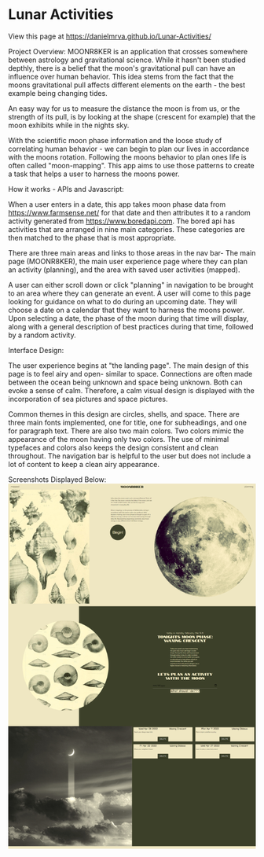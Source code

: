 # Lunar Activities
View this page at https://danielmrva.github.io/Lunar-Activities/


Project Overview:
MOONR8KER is an application that crosses somewhere between astrology and gravitational science. While it hasn't been studied depthly, there is a belief that the moon's gravitational pull can have an influence over human behavior. This idea stems from the fact that the moons gravitational pull affects different elements on the earth - the best example being changing tides. 

An easy way for us to measure the distance the moon is from us, or the strength of its pull, is by looking at the shape (crescent for example) that the moon exhibits while in the nights sky. 

With the scientific moon phase information and the loose study of correlating human behavior - we can begin to plan our lives in accordance with the moons rotation. Following the moons behavior to plan ones life is often called "moon-mapping". This app aims to use those patterns to create a task that helps a user to harness the moons power.

How it works - APIs and Javascript:

When a user enters in a date, this app takes moon phase data from https://www.farmsense.net/ for that date and then attributes it to a random activity generated from https://www.boredapi.com. The bored api has activities that are arranged in nine main categories. These categories are then matched to the phase that is most appropriate.

There are three main areas and links to those areas in the nav bar- The main page (MOONR8KER), the main user experience page where they can plan an activity (planning), and the area with saved user activities (mapped).

A user can either scroll down or click "planning" in navigation to be brought to an area where they can generate an event. A user will come to this page looking for guidance on what to do during an upcoming date. They will choose a date on a calendar that they want to harness the moons power. Upon selecting a date, the phase of the moon during that time will display, along with a general description of best practices during that time, followed by a random activity.

Interface Design:

The user experience begins at "the landing page". The main design of this page is to feel airy and open- similar to space. Connections are often made between the ocean being unknown and space being unknown. Both can evoke a sense of calm. Therefore, a calm visual design is displayed with the incorporation of sea pictures and space pictures. 

Common themes in this design are circles, shells, and space. There are three main fonts implemented, one for title, one for subheadings, and one for paragraph text. There are also two main colors. Two colors mimic the appearance of the moon having only two colors. The use of minimal typefaces and colors also keeps the design consistent and clean throughout. The navigation bar is helpful to the user but does not include a lot of content to keep a clean airy appearance.

Screenshots Displayed Below:
![The Page in action](./Assets/css/images/moonr8ker.jpg)
